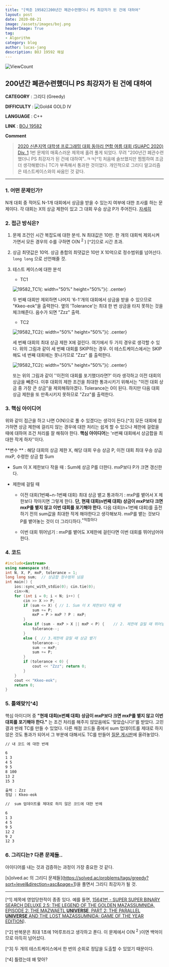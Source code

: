 ```yaml
---
title: "[백준 19582]200년간 폐관수련했더니 PS 최강자가 된 건에 대하여"
layout: post
date: 2020-08-21
image: /assets/images/boj.png
headerImage: True
tag:
- Algorithm
category: blog
author: lucas-jang
description: BOJ 19592 해설
---
```



![ViewCount](https://views.whatilearened.today/views/github/<user>/<repo>/2020-08-21-[백준-19582]200년간-폐관수련했더니-PS-최강자가-된-건에-대하여.md.svg)

## 200년간 폐관수련했더니 PS 최강자가 된 건에 대하여 

**CATEGORY** : 그리디 (Greedy)

**DIFFICULTY** : ![Gold4](..\assets\images\difficulty\emojis\gold4.png) GOLD IV

**LANGUAGE** : C++

**LINK** : [BOJ 19582](https://www.acmicpc.net/problem/19582)

**Comment**


>  [2020 신촌지역 대학생 프로그래밍 대회 동아리 연합 여름 대회 (SUAPC 2020) Div. 1](https://www.acmicpc.net/contest/view/519) 1번 문제의 매혹스러운 제목에 홀려 풀게 되었다. 무려 "200년간 폐관수련했더니 PS 최강자가 된 건에 대하여"..ㅋㅋ[^1] 처음에 솔브했지만 찜찜하여 조금 더 생각해봤더니 TC가 부족해서 통과한 것이었다. 개인적으로 그리디 알고리즘은 테스트케이스와의 싸움인 것 같다.

---

### 1. 어떤 문제인가?

N개 대회 중 적어도 N-1개 대회에서 상금을 받을 수 있는지 여부에 대한 조사를 하는 문제이다. 각 대회는 X의 상금 제한이 있고 그 대회 우승 상금 P가 주어진다. [자세히](https://www.acmicpc.net/problem/19582)

### 2. 접근 방식은?

1. 문제 조건인 시간 복잡도에 대한 분석. N 최대값은 10만. 한 개의 대회씩 제외시켜 가면서 모든 경우의 수를 구하면 O(N <sup>2</sup> ) [^2]으로 시간 초과.

2. 상금 최댓값은 10억. 상금 총합의 최댓값은 10만 X 10억으로 정수범위를 넘어선다. `long long` 으로 선언해줄 것.

3. 테스트 케이스에 대한 분석

   - TC1

   ![19582_TC1](..\assets\images\19582_TC1.jpg){: width="50%" height="50%"}{: .center}

   두 번째 대회만 제외하면 나머지 '6-1'개의 대회에서 상금을 받을 수 있으므로 "Kkeo-eok"을 출력한다. 옆의 'Tolerance'는 최대 한 번 상금을 타지 못하는 것을 체크해준다. 음수가 되면 "Zzz" 출력.

   - TC2

   ![19582_TC2](..\assets\images\19582_TC1.jpg){: width="50%" height="50%"}{: .center}

   세 번째 대회의 최대 상금 제한 X에 걸린다. 여기에서 두 가지 경우로 생각할 수 있다. 위의 그림과 같이 세 번째 대회를 SKIP하는 경우. 이 테스트케이스에서는 SKIP해도 네 번째 대회에는 못나가므로 "Zzz" 를 출력한다.

     ![19582_TC2](..\assets\images\19582_TC1.jpg){: width="50%" height="50%"}{: .center}

   또는 위의 그림과 같이 ''이전의 대회를 포기했더라면?' 이라 생각하고 이전 대회의 상금을 빼준다. 이후 대회의 제한 조건을 최대한 통과시키기 위해서는 "이전 대회 상금 중 가장 큰 상금"을 제외해줘야겠다. Tolerance는 0이 된다. 하지만 다음 대회 상금 제한을 또 만족시키지 못하므로 "Zzz"를 출력한다.

### 3. 핵심 아이디어

위와 같이 접근을 하고 나면 O(N)으로 풀 수 있겠다는 생각이 든다.[^3] 모든 대회에 참가하면 상금 제한에 걸리지 않는 경우에 대한 처리는 쉽게 할 수 있으나 제한에 걸렸을 때에 대하여 조건 처리를 잘 해줘야 한다. **핵심 아이디어**는 'n번째 대회에서 상금합을 최대한 작게 하자''이다.

**변수 ** : 해당 대회의 상금 제한 X, 해당 대회 우승 상금 P, 이전 대회 최대 우승 상급 mxP, 수령한 상금 합 Sum

- Sum 이 X 제한보다 작을 때 : Sum에 상금 P를 더한다. mxP보다 P가 크면 갱신한다.

- 제한에 걸릴 때 

  - 이전 대회(1번째~n-1번째 대회) 최대 상금 뱉고 통과하기 : mxP를 뱉어서 X 제한보다 작아지면 그렇게 한다. **단, 현재 대회(n번째 대회) 상금이 mxP보다 크면 mxP를 뱉지 않고 이번 대회를 포기해야 한다.**  다음 대회(n+1번째 대회)를 출전하기 전의 sum값을 최대한 작게 해야한다고 생각해보자. mxP를 뱉는 것보다 P를 뱉어놓는 것이 더 그리디하다.<sup>*적합하다</sup>

  

  - 이번 대회 뛰어넘기 : mxP를 뱉어도 X제한에 걸린다면 이번 대회를 뛰어넘어야 한다.

### 4. 코드

```c++
#include<iostream>
using namespace std;
int N, X, P, mxP, tolerance = 1;
long long sum;	// 상금합 정수범위 넘음
int main() {
	ios::sync_with_stdio(0); cin.tie(0);
	cin>>N;
	for (int i = 0; i < N; i++) {
		cin >> X >> P;
		if (sum <= X) {	// 1. Sum 이 X 제한보다 작을 때
			sum += P;
			mxP = P > mxP ? P : mxP;
		}
		else if (sum - mxP > X || mxP < P) {	// 2. 제한에 걸릴 때 뛰어넘기
			tolerance--;
		}
		else {	// 3.제한에 걸릴 때 상금 뱉기
			tolerance--;
			sum -= mxP;
			sum += P;
		}
		if (tolerance < 0) {
			cout << "Zzz"; return 0;
		}
	}
	cout << "Kkeo-eok";
	return 0;
}
```



### 5. 틀왜맞?[^4]

핵심 아이디어 중 **"현재 대회(n번째 대회) 상금이 mxP보다 크면 mxP를 뱉지 않고 이번 대회를 포기해야 한다."** 는 조건 처리를 해주지 않았음에도 '맞았습니다!'를 받았다. 고민 결과 반례 TC를 만들 수 있었다. 다른 채점 코드들 중에서 sum 업데이트를 제대로 하지 않은 것도 통과가 되어서 그 부분에 대해서도 TC를 만들어 [질문 게시판](https://www.acmicpc.net/board/view/55498)에 올려놓았다.

```reStructuredText
// 내 코드 에 대한 반례

6
1 3
4 5
9 5
8 100
13 2
15 3

출력 : Zzz
정답 : Kkeo-eok

//  sum 업데이트를 제대로 하지 않은 코드에 대한 반례

6
1 3
4 5
9 5
12 2
9 2
12 3
```

### 6. 그리디는? 다른 문제들..

아이디어를 내는 것과 검증하는 과정이 가장 중요한 것 같다.

[s]olved.ac 의 그리디 문제들](https://solved.ac/problems/tags/greedy?sort=level&direction=asc&page=1)을 풀면서 그리디 최강자가 될 것.

---

[^1] 제목에 영업당한적이 종종 있다. 예를 들면, [15641번 - SUPER SUPER BINARY SEARCH DELUXE 2.5: THE LEGEND OF THE GOLDEN MAZASSUMNIDA, EPISODE 2: THE MAZWAETL **UNIVERSE**, PART 2: THE PARALLEL **UNIVERSE** AND THE LOST MAZASSUMNIDA: GAME OF THE YEAR EDITION](https://www.acmicpc.net/problem/15641)).

[^2] 반복문은 최대 1초에 1억루프라고 생각하고 푼다.  이 문제에서 O(N <sup>2</sup> )이면 백억이므로 아득히 넘어섰다.

[^3] 두 개의 테스트케이스에서 한 번의 순회로 정답을 도출할 수 있었기 때문이다.

[^4] 틀렸는데 왜 맞아?